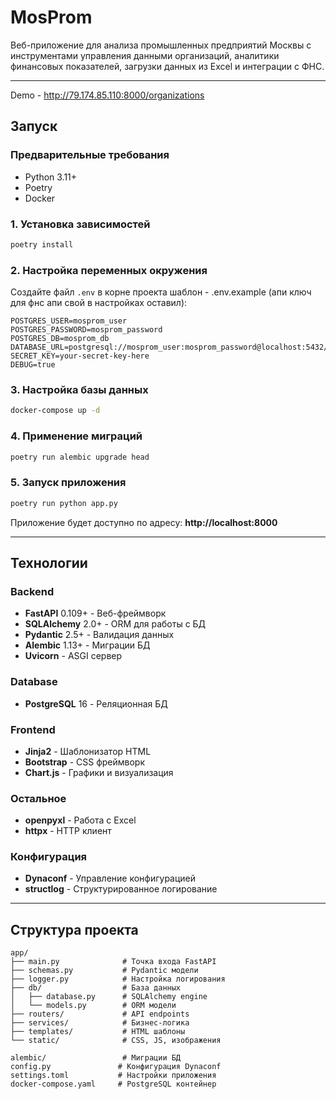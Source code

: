 # MosProm

Веб-приложение для анализа промышленных предприятий Москвы с инструментами управления данными организаций, аналитики финансовых показателей, загрузки данных из Excel и интеграции с ФНС.

---

Demo - http://79.174.85.110:8000/organizations
## Запуск

### Предварительные требования

- Python 3.11+
- Poetry
- Docker

### 1. Установка зависимостей
```bash
poetry install
```

### 2. Настройка переменных окружения

Создайте файл `.env` в корне проекта шаблон - .env.example (апи ключ для фнс апи свой в настройках оставил):

```env
POSTGRES_USER=mosprom_user
POSTGRES_PASSWORD=mosprom_password
POSTGRES_DB=mosprom_db
DATABASE_URL=postgresql://mosprom_user:mosprom_password@localhost:5432/mosprom_db
SECRET_KEY=your-secret-key-here
DEBUG=true
```

### 3. Настройка базы данных
```bash
docker-compose up -d
```

### 4. Применение миграций

```bash
poetry run alembic upgrade head
```

### 5. Запуск приложения

```bash
poetry run python app.py
```

Приложение будет доступно по адресу: **http://localhost:8000**

---

## Технологии

### Backend
- **FastAPI** 0.109+ - Веб-фреймворк
- **SQLAlchemy** 2.0+ - ORM для работы с БД
- **Pydantic** 2.5+ - Валидация данных
- **Alembic** 1.13+ - Миграции БД
- **Uvicorn** - ASGI сервер

### Database
- **PostgreSQL** 16 - Реляционная БД

### Frontend
- **Jinja2** - Шаблонизатор HTML
- **Bootstrap** - CSS фреймворк
- **Chart.js** - Графики и визуализация

### Остальное
- **openpyxl** - Работа с Excel
- **httpx** - HTTP клиент

### Конфигурация
- **Dynaconf** - Управление конфигурацией
- **structlog** - Структурированное логирование

---


## Структура проекта

```
app/
├── main.py              # Точка входа FastAPI
├── schemas.py           # Pydantic модели
├── logger.py            # Настройка логирования
├── db/                  # База данных
│   ├── database.py      # SQLAlchemy engine
│   └── models.py        # ORM модели
├── routers/             # API endpoints
├── services/            # Бизнес-логика
├── templates/           # HTML шаблоны
└── static/              # CSS, JS, изображения

alembic/                 # Миграции БД
config.py               # Конфигурация Dynaconf
settings.toml           # Настройки приложения
docker-compose.yaml     # PostgreSQL контейнер
```
